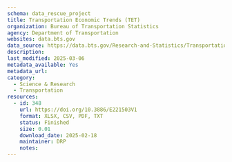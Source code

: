 ```yaml
---
schema: data_rescue_project 
title: Transportation Economic Trends (TET)
organization: Bureau of Transportation Statistics
agency: Department of Transportation
websites: data.bts.gov
data_source: https://data.bts.gov/Research-and-Statistics/Transportation-Economic-Trends-TET-data/tcq5-4pgu/about_data
description: 
last_modified: 2025-03-06
metadata_available: Yes
metadata_url: 
category:
  - Science & Research 
  - Transportation 
resources:
  - id: 348
    url: https://doi.org/10.3886/E221503V1
    format: XLSX, CSV, PDF, TXT
    status: Finished
    size: 0.01
    download_date: 2025-02-18
    maintainer: DRP
    notes: 
---
```

